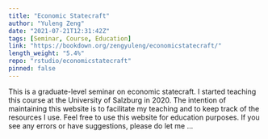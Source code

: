 ```yaml
---
title: "Economic Statecraft"
author: "Yuleng Zeng"
date: "2021-07-21T12:31:42Z"
tags: [Seminar, Course, Education]
link: "https://bookdown.org/zengyuleng/economicstatecraft/"
length_weight: "5.4%"
repo: "rstudio/economicstatecraft"
pinned: false
---
```


This is a graduate-level seminar on economic statecraft. I started teaching this course at the University of Salzburg in 2020. The intention of maintaining this website is to facilitate my teaching and to keep track of the resources I use. Feel free to use this website for education purposes. If you see any errors or have suggestions, please do let me ...
